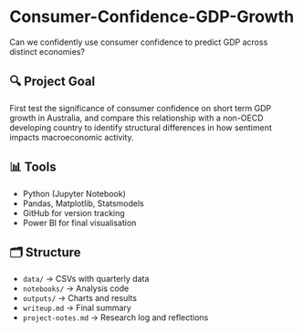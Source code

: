 # Consumer-Confidence-GDP-Growth
Can we confidently use consumer confidence to predict GDP across distinct economies?

## 🔍 Project Goal
First test the significance of consumer confidence on short term GDP growth in Australia, and compare this relationship with a non-OECD developing country to identify structural differences in how sentiment impacts macroeconomic activity.

## 📊 Tools
- Python (Jupyter Notebook)
- Pandas, Matplotlib, Statsmodels
- GitHub for version tracking
- Power BI for final visualisation

## 🗂️ Structure
- `data/` → CSVs with quarterly data
- `notebooks/` → Analysis code
- `outputs/` → Charts and results
- `writeup.md` → Final summary
- `project-notes.md` → Research log and reflections
